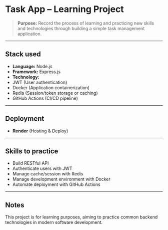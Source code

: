 # Task App – Learning Project

> **Purpose:**
Record the process of learning and practicing new skills and technologies through building a simple task management application.

---

## Stack used

- **Language:** Node.js
- **Framework:** Express.js
- **Technology:**
- JWT (User authentication)
- Docker (Application containerization)
- Redis (Session/token storage or caching)
- GitHub Actions (CI/CD pipeline)

---

## Deployment

- **Render** (Hosting & Deploy)

---

## Skills to practice

- Build RESTful API
- Authenticate users with JWT
- Manage cache/session with Redis
- Manage development environment with Docker
- Automate deployment with GitHub Actions

---

## Notes

This project is for learning purposes, aiming to practice common backend technologies in modern software development.
